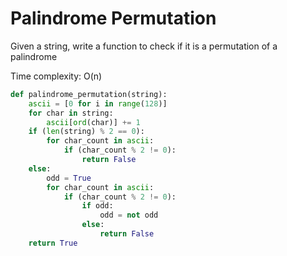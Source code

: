 # Palindrome Permutation

Given a string, write a function to check if it is a permutation of a palindrome

Time complexity: O\(n\)

```python
def palindrome_permutation(string):
    ascii = [0 for i in range(128)]
    for char in string:
        ascii[ord(char)] += 1
    if (len(string) % 2 == 0):
        for char_count in ascii:
            if (char_count % 2 != 0):
                return False
    else:
        odd = True
        for char_count in ascii:
            if (char_count % 2 != 0):
                if odd:
                    odd = not odd
                else:
                    return False
    return True
```

